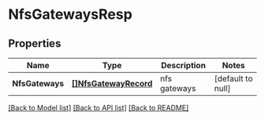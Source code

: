 # NfsGatewaysResp

## Properties
Name | Type | Description | Notes
------------ | ------------- | ------------- | -------------
**NfsGateways** | [**[]NfsGatewayRecord**](NFSGatewayRecord.md) | nfs gateways | [default to null]

[[Back to Model list]](../README.md#documentation-for-models) [[Back to API list]](../README.md#documentation-for-api-endpoints) [[Back to README]](../README.md)


